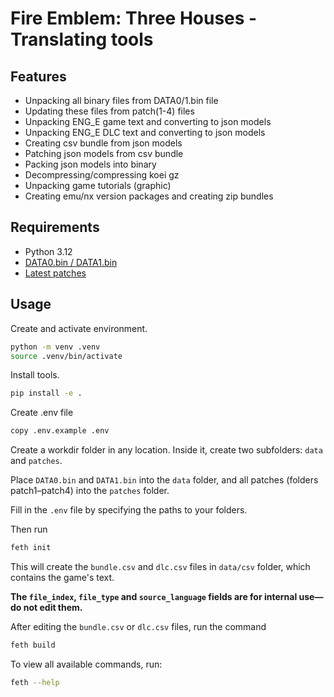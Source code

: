 # Fire Emblem: Three Houses - Translating tools

## Features

- Unpacking all binary files from DATA0/1.bin file
- Updating these files from patch(1-4) files
- Unpacking ENG_E game text and converting to json models
- Unpacking ENG_E DLC text and converting to json models
- Creating csv bundle from json models
- Patching json models from csv bundle
- Packing json models into binary
- Decompressing/compressing koei gz
- Unpacking game tutorials (graphic)
- Creating emu/nx version packages and creating zip bundles

## Requirements

- Python 3.12
- [DATA0.bin / DATA1.bin](https://github.com/bqio/feth-extractor)
- [Latest patches](https://github.com/bqio/feth-extractor)

## Usage

Create and activate environment.

```bash
python -m venv .venv
source .venv/bin/activate
```

Install tools.

```bash
pip install -e .
```

Create .env file

```bash
copy .env.example .env
```

Create a workdir folder in any location. Inside it, create two subfolders: `data` and `patches`.

Place `DATA0.bin` and `DATA1.bin` into the `data` folder, and all patches (folders patch1–patch4) into the `patches` folder.

Fill in the `.env` file by specifying the paths to your folders.

Then run

```bash
feth init
```

This will create the `bundle.csv` and `dlc.csv` files in `data/csv` folder, which contains the game's text.

**The `file_index`, `file_type` and `source_language` fields are for internal use—do not edit them.**

After editing the `bundle.csv` or `dlc.csv` files, run the command

```bash
feth build
```

To view all available commands, run:

```bash
feth --help
```
